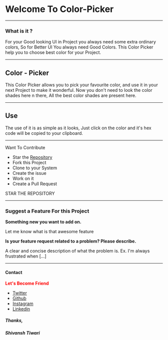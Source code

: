 <html>
<h1>Welcome To Color-Picker</h1>
<hr>
<h3>What is it ?</h3>
<p>For your Good looking UI in Project you always need some extra ordinary colors, So for Better UI You always need Good Colors. This Color Picker help you to choose best color for your Project. </p>
<hr>
<h2>Color - Picker</h2>
<p> This Color Picker allows you to pick your favourite color, and use it in your next Project to make it wonderful. Now you don't need to look the color shades here n there, All the best color shades are present here.</p>
<hr>
<h2>Use</h2>
<p>The use of it is as simple as it looks, Just click on the color and it's hex code will be copied to your clipboard.</p>
<hr>
<p>Want To Contribute</p>
<ul>
<li>Star the <a href = "https://github.com/Shiv1202/Color-Picker/">Repository</a></li>
<li>Fork this Project</li>
<li>Clone to your System</li>
<li>Create the issue</li>
<li>Work on it</li>
<li>Create a Pull Request</li>
</ul>
<p>STAR THE REPOSITORY</p>
<hr>
<h3>Suggest a Feature For this Project</h3>
<p><strong>Something new you want to add on.</strong></p>
<p>Let me know what is that awesome feature</p>
<p><strong>Is your feature request related to a problem? Please describe.</strong></p>
<p>A clear and concise description of what the problem is. Ex. I'm always frustrated when [...]</p>
<hr>
<h4>Contact</h4>
<p><strong style = "color : red;">Let's Become Friend</strong></p>
<ul>
<li><a href = "https://twitter.com/shivans52205892">Twitter</a></li>
<li><a href = "https://github.com/Shiv1202">Github</a></li>
<li><a href = "https://www.instagram.com/productive_365/">Instagram</a></li>
<li><a href = "https://www.linkedin.com/in/shiv1202/">Linkedin</a></li>
</ul>

<h5>Thanks,</h5>
<h5>Shivansh Tiwari</h5>
</html>
